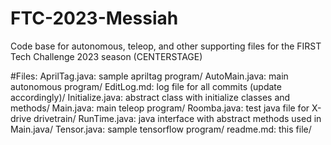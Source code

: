 # FTC-2023-Messiah
Code base for autonomous, teleop, and other supporting files for the FIRST Tech Challenge 2023 season (CENTERSTAGE)

#Files:
AprilTag.java:		sample apriltag program/
AutoMain.java:		main autonomous program/
EditLog.md:			log file for all commits (update accordingly)/
Initialize.java:   	abstract class with initialize classes and methods/
Main.java:   		main teleop program/
Roomba.java:   		test java file for X-drive drivetrain/
RunTime.java:   	java interface with abstract methods used in Main.java/
Tensor.java:   		sample tensorflow program/
readme.md:   		this file/
